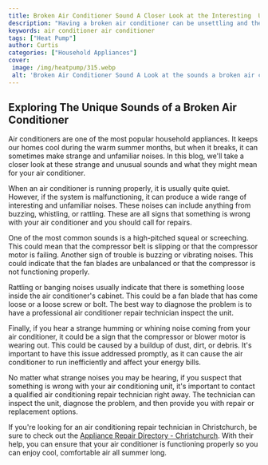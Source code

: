 ```yaml
---
title: Broken Air Conditioner Sound A Closer Look at the Interesting  Unfamiliar Noises a Broken Air Conditioner Can Create
description: "Having a broken air conditioner can be unsettling and the noises it produces can be even more confusing But what do these strange sounds mean Get a closer look inside the interesting and unfamiliar noises of a broken air conditioner to help you understand what needs to be fixed"
keywords: air conditioner air conditioner
tags: ["Heat Pump"]
author: Curtis
categories: ["Household Appliances"]
cover: 
 image: /img/heatpump/315.webp
 alt: 'Broken Air Conditioner Sound A Look at the sounds a broken air conditioner might make'
---
```

## Exploring The Unique Sounds of a Broken Air Conditioner
Air conditioners are one of the most popular household appliances. It keeps our homes cool during the warm summer months, but when it breaks, it can sometimes make strange and unfamiliar noises. In this blog, we'll take a closer look at these strange and unusual sounds and what they might mean for your air conditioner.

When an air conditioner is running properly, it is usually quite quiet. However, if the system is malfunctioning, it can produce a wide range of interesting and unfamiliar noises. These noises can include anything from buzzing, whistling, or rattling. These are all signs that something is wrong with your air conditioner and you should call for repairs.

One of the most common sounds is a high-pitched squeal or screeching. This could mean that the compressor belt is slipping or that the compressor motor is failing. Another sign of trouble is buzzing or vibrating noises. This could indicate that the fan blades are unbalanced or that the compressor is not functioning properly.

Rattling or banging noises usually indicate that there is something loose inside the air conditioner's cabinet. This could be a fan blade that has come loose or a loose screw or bolt. The best way to diagnose the problem is to have a professional air conditioner repair technician inspect the unit.

Finally, if you hear a strange humming or whining noise coming from your air conditioner, it could be a sign that the compressor or blower motor is wearing out. This could be caused by a buildup of dust, dirt, or debris. It's important to have this issue addressed promptly, as it can cause the air conditioner to run inefficiently and affect your energy bills.

No matter what strange noises you may be hearing, if you suspect that something is wrong with your air conditioning unit, it's important to contact a qualified air conditioning repair technician right away. The technician can inspect the unit, diagnose the problem, and then provide you with repair or replacement options. 

If you're looking for an air conditioning repair technician in Christchurch, be sure to check out the [Appliance Repair Directory - Christchurch](./pages/appliance-repair-technicians/new-zealand/christchurch). With their help, you can ensure that your air conditioner is functioning properly so you can enjoy cool, comfortable air all summer long.
